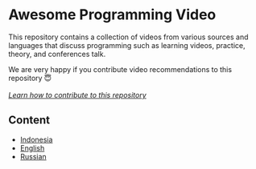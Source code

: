 # Awesome Programming Video

This repository contains a collection of videos from various sources and languages that discuss programming such as learning videos, practice, theory, and conferences talk.

We are very happy if you contribute video recommendations to this repository 😇 <br><br>
*<a href="https://docs.github.com/en/pull-requests/collaborating-with-pull-requests/proposing-changes-to-your-work-with-pull-requests/creating-a-pull-request#creating-the-pull-request">Learn how to contribute to this repository</a>*

## Content

- [Indonesia](https://github.com/ichsanputr/awesome-programming-video/tree/main/indonesia)
- [English](https://github.com/ichsanputr/awesome-programming-video/tree/main/english)
- [Russian](https://github.com/ichsanputr/awesome-programming-video/tree/main/russian)


